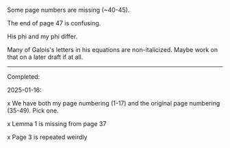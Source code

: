 Some page numbers are missing (~40-45).

The end of page 47 is confusing.

His phi and my phi differ.

Many of Galois's letters in his equations are non-italicized. Maybe work on that on a later draft if at all.

---------
Completed:

2025-01-16:

x We have both my page numbering (1-17) and the original page numbering (35-49). Pick one.

x Lemma 1 is missing from page 37

x Page 3 is repeated weirdly
